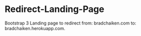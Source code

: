 Redirect-Landing-Page
=====================

Bootstrap 3 Landing page to redirect from: bradchaiken.com to: bradchaiken.herokuapp.com.
